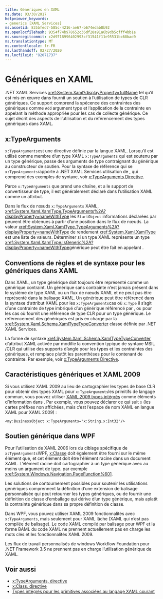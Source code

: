 ```yaml
---
title: Génériques en XAML
ms.date: 03/30/2017
helpviewer_keywords:
- generics [XAML Services]
ms.assetid: 835bfed7-585c-4216-ae67-b674edab8b92
ms.openlocfilehash: 9354f74b978652c36df28a91a6b9db5cfff4bb1e
ms.sourcegitcommit: c2d9718996402993cf31541f11e95531bc68bad0
ms.translationtype: MT
ms.contentlocale: fr-FR
ms.lasthandoff: 02/27/2020
ms.locfileid: "82071737"
---
```

# <a name="generics-in-xaml"></a>Génériques en XAML

.NET XAML Services <xref:System.Xaml?displayProperty=fullName> tel qu’il est mis en œuvre dans fournit un soutien à l’utilisation de types de CLR génériques. Ce support comprend la spécence des contraintes des génériques comme `Add` argument type et l’application de la contrainte en appelant la méthode appropriée pour les cas de collecte générique. Ce sujet décrit des aspects de l’utilisation et du référencement des types génériques dans XAML.

## <a name="xtypearguments"></a>x:TypeArguments

`x:TypeArguments`est une directive définie par la langue XAML. Lorsqu’il est utilisé comme membre d’un type XAML `x:TypeArguments` qui est soutenu par un type générique, passe des arguments de type contraignant du générique au constructeur de soutien. Pour la syntaxe de référence qui se `x:TypeArguments`rapporte à .NET XAML Services utilisation de , qui comprend des exemples de syntaxe, voir [x:TypeArguments Directive](xtypearguments-directive.md).

Parce `x:TypeArguments` que prend une chaîne, et a le support de convertisseur de type, il est généralement déclaré dans l’utilisation XAML comme un attribut.

Dans le flux de nœuds `x:TypeArguments` XAML, <xref:System.Xaml.XamlType.TypeArguments%2A?displayProperty=nameWithType> les `StartObject` informations déclarées par peuvent être obtenues à partir d’une position dans le flux de nœuds. La valeur <xref:System.Xaml.XamlType.TypeArguments%2A?displayProperty=nameWithType> de rendement <xref:System.Xaml.XamlType> est une liste de valeurs. Déterminer si un type XAML représente un type <xref:System.Xaml.XamlType.IsGeneric%2A?displayProperty=nameWithType>générique peut être fait en appelant .

## <a name="rules-and-syntax-conventions-for-generics-in-xaml"></a>Conventions de règles et de syntaxe pour les génériques dans XAML

Dans XAML, un type générique doit toujours être représenté comme un générique contraint. Un générique sans contrainte n’est jamais présent dans le système de type XAML ou un flux de nœuds XAML et ne peut pas être représenté dans la balisage XAML. Un générique peut être référencé dans la syntaxe d’attribut XAML pour les `x:TypeArguments`cas où `x:Type` il s’agit d’une contrainte de type imbriqué d’un générique référencé par , ou pour les cas où fournit une référence de type CLR pour un type générique. Le référencement des génériques est pris en charge par la <xref:System.Xaml.Schema.XamlTypeTypeConverter> classe définie par .NET XAML Services.

La forme de syntaxe <xref:System.Xaml.Schema.XamlTypeTypeConverter> d’attribut XAML activée par modifie la convention typique de syntaxe MSIL /CLR qui utilise des supports d’angle pour les types et les contraintes des génériques, et remplace plutôt les parenthèses pour le contenant de contrainte. Par exemple, voir [x:TypeArguments Directive](xtypearguments-directive.md).

## <a name="generics-and-xaml-2009-features"></a>Caractéristiques génériques et XAML 2009

Si vous utilisez XAML 2009 au lieu de cartographier les types de base CLR pour obtenir des types XAML pour `x:TypeArguments`les primitifs de langage commun, vous pouvez utiliser [XAML 2009 types intégrés](types-for-primitives.md) comme éléments d’information dans . Par exemple, vous pouvez déclarer ce qui suit `x` (les cartes préfixes non affichées, mais c’est l’espace de nom XAML en langue XAML pour XAML 2009) :

```xaml
<my:BusinessObject x:TypeArguments="x:String,x:Int32"/>
```

## <a name="generics-support-in-wpf"></a>Soutien générique dans WPF

Pour l’utilisation de XAML 2006 lors du ciblage spécifique de `x:TypeArguments`WPF, [x:Classe](xclass-directive.md) doit également être fourni sur le même élément que, et cet élément doit être l’élément racine dans un document XAML. L’élément racine doit cartographier à un type générique avec au moins un argument de type. par exemple <xref:System.Windows.Navigation.PageFunction%601>.

Les solutions de contournement possibles pour soutenir les utilisations génériques comprennent la définition d’une extension de balisage personnalisée qui peut retourner les types génériques, ou de fournir une définition de classe d’emballage qui dérive d’un type générique, mais aplatit la contrainte générique dans sa propre définition de classe.

Dans WPF, vous pouvez utiliser XAML 2009 fonctionnalités avec `x:TypeArguments`, mais seulement pour XAML lâche (XAML qui n’est pas compilée de balisage). Le code XAML compilé par balisage pour WPF et la forme BAML du code XAML ne prennent actuellement pas en charge les mots clés et les fonctionnalités XAML 2009.

Les flux de travail personnalisés de windows Workflow Foundation pour .NET Framework 3.5 ne prennent pas en charge l’utilisation générique de XAML.

## <a name="see-also"></a>Voir aussi

- [x:TypeArguments, directive](xtypearguments-directive.md)
- [x:Class, directive](xclass-directive.md)
- [Types intégrés pour les primitives associées au langage XAML courant](types-for-primitives.md)
